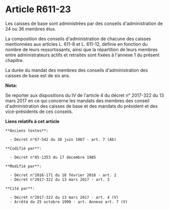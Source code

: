 # Article R611-23

Les caisses de base sont administrées par des conseils d'administration de 24 ou 36 membres élus.

La composition des conseils d'administration de chacune des caisses mentionnées aux articles L. 611-8 et L. 611-12, définie
en fonction du nombre de leurs ressortissants, ainsi que la répartition de leurs membres entre administrateurs actifs et
retraités sont fixées à l'annexe 1 du présent chapitre.

La durée du mandat des membres des conseils d'administration des caisses de base est de six ans.

**Nota:**

Se reporter aux dispositions du IV de l'article 4 du décret n° 2017-322 du 13 mars 2017 en ce qui concerne les mandats des
membres des conseil d'administration des caisses de base et des mandats du président et des vice-présidents de ces conseils.

**Liens relatifs à cet article**

	**Anciens textes**:

	  - Décret n°67-542 du 30 juin 1967 - art. 7 (Ab)

	**Codifié par**:

	  - Décret n°85-1353 du 17 décembre 1985

	**Modifié par**:

	  - Décret n°2016-171 du 18 février 2016 - art. 2
	  - Décret n°2017-322 du 13 mars 2017 - art. 3

	**Cité par**:

	  - Décret n°2017-322 du 13 mars 2017 - art. 4 (V)
	  - Arrêté du 25 octobre 1990 - art. Annexe art. 7 (V)
